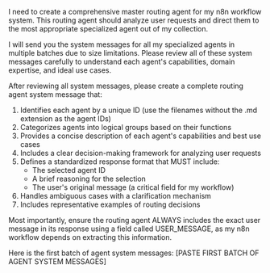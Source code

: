 I need to create a comprehensive master routing agent for my n8n workflow system. This routing agent should analyze user requests and direct them to the most appropriate specialized agent out of my collection.

I will send you the system messages for all my specialized agents in multiple batches due to size limitations. Please review all of these system messages carefully to understand each agent's capabilities, domain expertise, and ideal use cases.

After reviewing all system messages, please create a complete routing agent system message that:

1. Identifies each agent by a unique ID (use the filenames without the .md extension as the agent IDs)
2. Categorizes agents into logical groups based on their functions
3. Provides a concise description of each agent's capabilities and best use cases
4. Includes a clear decision-making framework for analyzing user requests
5. Defines a standardized response format that MUST include:
   - The selected agent ID
   - A brief reasoning for the selection
   - The user's original message (a critical field for my workflow)
6. Handles ambiguous cases with a clarification mechanism
7. Includes representative examples of routing decisions

Most importantly, ensure the routing agent ALWAYS includes the exact user message in its response using a field called USER_MESSAGE, as my n8n workflow depends on extracting this information.

Here is the first batch of agent system messages:
[PASTE FIRST BATCH OF AGENT SYSTEM MESSAGES]
